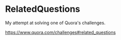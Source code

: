 # RelatedQuestions

My attempt at solving one of Quora's challenges. 

https://www.quora.com/challenges#related_questions
